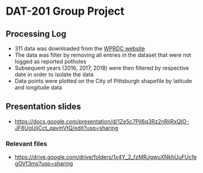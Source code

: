 # DAT-201 Group Project

## Processing Log

* 311 data was downloaded from the [WPRDC website](http://www.wprdc.org/)
* The data was filter by removing all entries in the dataset that were not logged as reported potholes
* Subsequent years (2016, 2017, 2018) were then filtered by respective date in order to isolate the data
* Data points were plotted on the City of Pittsburgh shapefile by latitude and longitude data 

## Presentation slides
* https://docs.google.com/presentation/d/1Ze5c7PjI6q3Rz2nRijRxQIO-JF6UgUiiCct_qavmVtQ/edit?usp=sharing

### Relevant files
* https://drive.google.com/drive/folders/1x4Y_2_fzMRJgwuXNkhUuFUcfegOVf3ms?usp=sharing